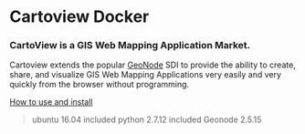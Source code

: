 # Cartoview Docker
### CartoView is a GIS Web Mapping Application Market.

Cartoview extends the popular [GeoNode](http://geonode.org/) SDI to provide the ability to create, share, and visualize GIS Web Mapping Applications very easily and very quickly from the browser without programming.

[How to use and install](http://cartologic.github.io/cartoview/)
> ubuntu 16.04
> included python 2.7.12
> included Geonode 2.5.15

